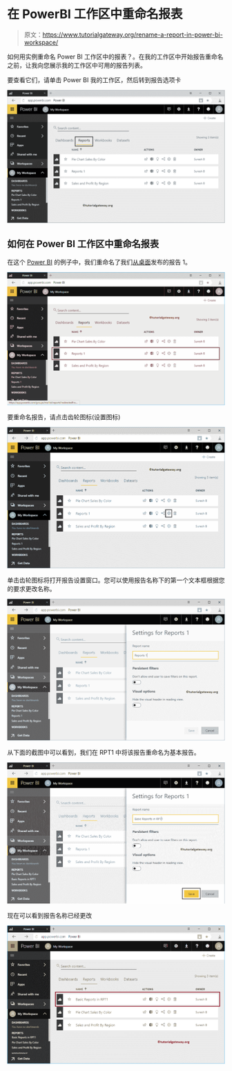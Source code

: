 # 在 PowerBI 工作区中重命名报表

> 原文：<https://www.tutorialgateway.org/rename-a-report-in-power-bi-workspace/>

如何用实例重命名 Power BI 工作区中的报表？。在我的工作区中开始报告重命名之前，让我向您展示我的工作区中可用的报告列表。

要查看它们，请单击 Power BI 我的工作区，然后转到报告选项卡

![Rename a Report in Power BI Workspace 1](img/da72ade3916d611ef683125073df70a0.png)

## 如何在 Power BI 工作区中重命名报表

在这个 [Power BI](https://www.tutorialgateway.org/power-bi-tutorial/) 的例子中，我们重命名了我们[从桌面](https://www.tutorialgateway.org/publish-power-bi-desktop-reports/)发布的报告 1。

![Rename a Report in Power BI Workspace 2](img/bd025d2ceb684eb141d93fea778831ad.png)

要重命名报告，请点击齿轮图标(设置图标)

![Rename a Report in Power BI Workspace 3](img/a116ccc4b221219e2fd3f5ea53386bdc.png)

单击齿轮图标将打开报告设置窗口。您可以使用报告名称下的第一个文本框根据您的要求更改名称。

![Rename a Report in Power BI Workspace 4](img/45d43a7e7b4a3b8f393197efd4cbae6e.png)

从下面的截图中可以看到，我们在 RPT1 中将该报告重命名为基本报告。

![Rename a Report in Power BI Workspace 5](img/93c017dfbb86e6c2884121b49773c68a.png)

现在可以看到报告名称已经更改

![Rename a Report in Power BI Workspace 6](img/257caf97b28afd1a62cd0d81b46de08f.png)